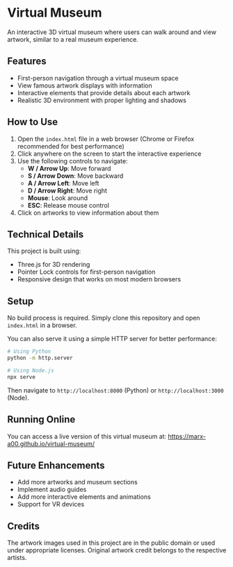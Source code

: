# Virtual Museum

An interactive 3D virtual museum where users can walk around and view artwork, similar to a real museum experience.

## Features

- First-person navigation through a virtual museum space
- View famous artwork displays with information
- Interactive elements that provide details about each artwork
- Realistic 3D environment with proper lighting and shadows

## How to Use

1. Open the `index.html` file in a web browser (Chrome or Firefox recommended for best performance)
2. Click anywhere on the screen to start the interactive experience
3. Use the following controls to navigate:
   - **W / Arrow Up**: Move forward
   - **S / Arrow Down**: Move backward
   - **A / Arrow Left**: Move left
   - **D / Arrow Right**: Move right
   - **Mouse**: Look around
   - **ESC**: Release mouse control
4. Click on artworks to view information about them

## Technical Details

This project is built using:
- Three.js for 3D rendering
- Pointer Lock controls for first-person navigation
- Responsive design that works on most modern browsers

## Setup

No build process is required. Simply clone this repository and open `index.html` in a browser. 

You can also serve it using a simple HTTP server for better performance:

```bash
# Using Python
python -m http.server

# Using Node.js
npx serve
```

Then navigate to `http://localhost:8000` (Python) or `http://localhost:3000` (Node).

## Running Online

You can access a live version of this virtual museum at: https://marx-a00.github.io/virtual-museum/

## Future Enhancements

- Add more artworks and museum sections
- Implement audio guides
- Add more interactive elements and animations
- Support for VR devices

## Credits

The artwork images used in this project are in the public domain or used under appropriate licenses. Original artwork credit belongs to the respective artists.